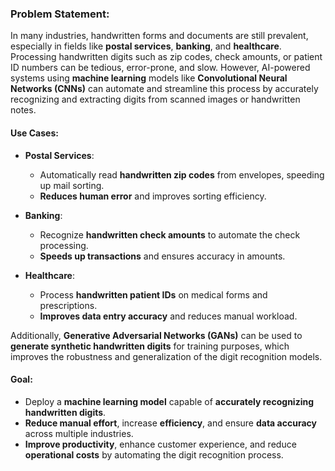 ### Problem Statement: 

In many industries, handwritten forms and documents are still prevalent, especially in fields like **postal services**, **banking**, and **healthcare**. Processing handwritten digits such as zip codes, check amounts, or patient ID numbers can be tedious, error-prone, and slow. However, AI-powered systems using **machine learning** models like **Convolutional Neural Networks (CNNs)** can automate and streamline this process by accurately recognizing and extracting digits from scanned images or handwritten notes.

#### Use Cases:
- **Postal Services**: 
  - Automatically read **handwritten zip codes** from envelopes, speeding up mail sorting.
  - **Reduces human error** and improves sorting efficiency.
  
- **Banking**:
  - Recognize **handwritten check amounts** to automate the check processing.
  - **Speeds up transactions** and ensures accuracy in amounts.

- **Healthcare**:
  - Process **handwritten patient IDs** on medical forms and prescriptions.
  - **Improves data entry accuracy** and reduces manual workload.

Additionally, **Generative Adversarial Networks (GANs)** can be used to **generate synthetic handwritten digits** for training purposes, which improves the robustness and generalization of the digit recognition models.

#### Goal:
- Deploy a **machine learning model** capable of **accurately recognizing handwritten digits**.
- **Reduce manual effort**, increase **efficiency**, and ensure **data accuracy** across multiple industries.
- **Improve productivity**, enhance customer experience, and reduce **operational costs** by automating the digit recognition process.
